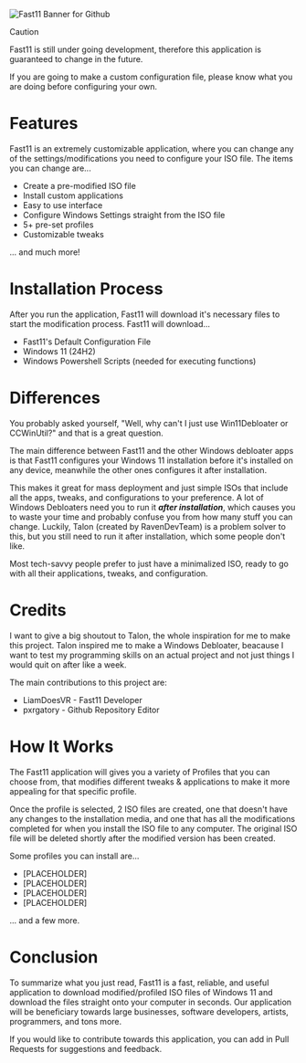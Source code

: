 ![Fast11 Banner for Github](https://github.com/user-attachments/assets/a2c168be-d017-4e80-9ee9-844359e3eb48)

> [!CAUTION]
> Fast11 is still under going development, therefore this application is guaranteed to change in the future.
>
> If you are going to make a custom configuration file, please know what you are doing before configuring your own.

# Features
Fast11 is an extremely customizable application, where you can change any of the settings/modifications you need to configure your ISO file. The items you can change are...

- Create a pre-modified ISO file
- Install custom applications
- Easy to use interface
- Configure Windows Settings straight from the ISO file
- 5+ pre-set profiles
- Customizable tweaks

... and much more!

# Installation Process
After you run the application, Fast11 will download it's necessary files to start the modification process. Fast11 will download...

- Fast11's Default Configuration File
- Windows 11 (24H2)
- Windows Powershell Scripts (needed for executing functions)

# Differences
You probably asked yourself, "Well, why can't I just use Win11Debloater or CCWinUtil?" and that is a great question.

The main difference between Fast11 and the other Windows debloater apps is that Fast11 configures your Windows 11 installation before it's installed on any device, meanwhile the other ones configures it after installation.

This makes it great for mass deployment and just simple ISOs that include all the apps, tweaks, and configurations to your preference. A lot of Windows Debloaters need you to run it ***after installation***, which causes you to waste your time and probably confuse you from how many stuff you can change. Luckily, Talon (created by RavenDevTeam) is a problem solver to this, but you still need to run it after installation, which some people don't like.

Most tech-savvy people prefer to just have a minimalized ISO, ready to go with all their applications, tweaks, and configuration.

# Credits
I want to give a big shoutout to Talon, the whole inspiration for me to make this project. Talon inspired me to make a Windows Debloater, beacause I want to test my programming skills on an actual project and not just things I would quit on after like a week.

The main contributions to this project are:
- LiamDoesVR - Fast11 Developer
- pxrgatory - Github Repository Editor

# How It Works
The Fast11 application will gives you a variety of Profiles that you can choose from, that modifies different tweaks & applications to make it more appealing for that specific profile.

Once the profile is selected, 2 ISO files are created, one that doesn't have any changes to the installation media, and one that has all the modifications completed for when you install the ISO file to any computer. The original ISO file will be deleted shortly after the modified version has been created.

Some profiles you can install are...

- [PLACEHOLDER]
- [PLACEHOLDER]
- [PLACEHOLDER]
- [PLACEHOLDER]

... and a few more.

# Conclusion
To summarize what you just read, Fast11 is a fast, reliable, and useful application to download modified/profiled ISO files of Windows 11 and download the files straight onto your computer in seconds. Our application will be beneficiary towards large businesses, software developers, artists, programmers, and tons more.

If you would like to contribute towards this application, you can add in Pull Requests for suggestions and feedback.
